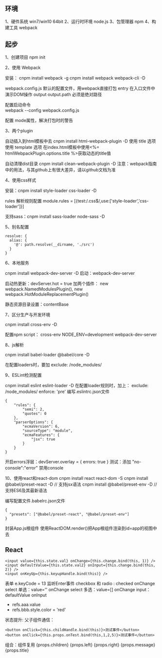 ## 环境
1、硬件系统 win7/win10  64bit
2、运行时环境 node.js
3、包管理器 npm
4、构建工具 webpack

## 起步
1、创建项目 npm init

2、使用 Webpack

  安装：
	  cnpm install webpack -g
    cnpm install webpack webpack-cli -D

  webpack.config.js
    默认的配置文件，用webpack直接打包
    entry
      在入口文件中演示DOM操作
    output
      output.path 必须是绝对路径

  配置启动命令    
    webpack --config webpack.config.js

  配置 mode属性，解决打包时的警告

3、两个plugin

  自动插入到html模板中去
    cnpm install html-webpack-plugin -D
    使用 title 选项
    使用 template 选项
    在index.html模板中使用<%= htmlWebpackPlugin.options.title %>获取动态的title值

  自动清理dist目录
    cnpm install clean-webpack-plugin -D
    注意：webpack指南中的用法，与其github上有很大差异，请以github文档为准



4、使用css样式

  安装：cnpm install style-loader css-loader -D

  rules 解析规则配置
    module.rules = [{test:/\.css$/,use:['style-loader','css-loader']}]

  支持sass：cnpm install sass-loader node-sass -D

5、别名配置
  ```
  resolve: {
    alias: {
      '@': path.resolve(__dirname, './src')
    }
  }
  ```

6、本地服务

  cnpm install webpack-dev-server -D
  启动：webpack-dev-server

  启动热更新：devServer.hot = true
  加两个插件：
    new webpack.NamedModulesPlugin(),
    new webpack.HotModuleReplacementPlugin()

  静态资源目录设置：contentBase

7、区分生产与开发环境

  cnpm install cross-env -D

  配置npm script： cross-env NODE_ENV=development webpack-dev-server


8、js解析

  cnpm install babel-loader @babel/core -D

  在配置loaders时，要加 exclude: /node_modules/

9、ESLint检测配置

  cnpm install eslint eslint-loader -D
  在配置loader规则时，加上：
    exclude: /node_modules/
    enforce: 'pre'
  编写.eslintrc.json文件
  ```
  {
      "rules": {
          "semi": 2,
          "quotes": 0
      },
      "parserOptions": {
          "ecmaVersion": 6,
          "sourceType": "module",
          "ecmaFeatures": {
              "jsx": true
          }
      }
  }
  ```
  开启errors浮层：devServer.overlay = { errors: true }
    测试：添加 "no-console":"error" 禁用console

10、使用react和react-dom
  cnpm install react react-dom -S
  cnpm install @babel/preset-react -D  // 支持jsx语法
  cnpm install @babel/preset-env -D  // 支持ES6及其最新语法

  编写配置文件.babelrc.json文件
  ```
  {
    "presets": ["@babel/preset-react", "@babel/preset-env"]
  }
  ```

  封装App.js根组件
  使用ReactDOM.render()把App根组件渲染到id=app的视图中去


## React


```
<input value={this.state.val} onChange={this.change.bind(this, 1)} />
<input defaultValue={this.state.val2} onInput={this.change.bind(this, 2)} />
<input onKeyUp={this.keyupHandle.bind(this)} />
```
表单 e.keyCode = 13 监听Enter事件
checkbox 和 radio : checked onChange
select 单选：value=''  onChange
select 多选：value=[]  onChange
input：defaultValue  onInput

* refs.aaa.value
* refs.bbb.style.color = 'red'


状态提升:
父子组件通信：
```
<button onClick={this.childHandle.bind(this)}>测试事件</button>
<button onClick={this.props.onTest.bind(this,1,2,5)}>测试事件</button>
```

组合：组件复用
  {props.children}
  {props.left} {props.right}
  {props.message} {props.title}